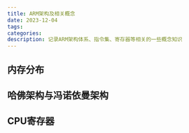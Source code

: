 ```yaml
---
title: ARM架构及相关概念
date: 2023-12-04
tags:
categories:
description: 记录ARM架构体系、指令集、寄存器等相关的一些概念知识
---
```



## 内存分布


## 哈佛架构与冯诺依曼架构



## CPU寄存器




